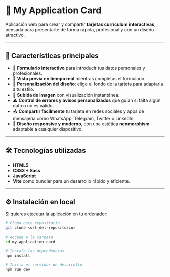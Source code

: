# 💼 My Application Card

Aplicación web para crear y compartir **tarjetas currículum interactivas**, pensada para presentarte de forma rápida, profesional y con un diseño atractivo.

---

## 🚀 Características principales
- 📝 **Formulario interactivo** para introducir tus datos personales y profesionales.  
- 👀 **Vista previa en tiempo real** mientras completas el formulario.  
- 🎨 **Personalización del diseño**: elige el fondo de la tarjeta para adaptarla a tu estilo.  
- 📸 **Subida de imagen** con visualización instantánea.  
- ⚠️ **Control de errores y avisos personalizados** que guían si falta algún dato o no es válido.  
- 📤 **Compartir fácilmente** tu tarjeta en redes sociales y apps de mensajería como WhatsApp, Telegram, Twitter o LinkedIn.  
- 📱 **Diseño responsive y moderno**, con una estética **neomorphism** adaptable a cualquier dispositivo.  

---

## 🛠️ Tecnologías utilizadas
- **HTML5**  
- **CSS3 + Sass**  
- **JavaScript**  
- **Vite** como bundler para un desarrollo rápido y eficiente.  

---

## ⚙️ Instalación en local
Si quieres ejecutar la aplicación en tu ordenador:  

```bash
# Clona este repositorio
git clone <url-del-repositorio>

# Accede a la carpeta
cd my-application-card

# Instala las dependencias
npm install

# Inicia el servidor de desarrollo
npm run dev


